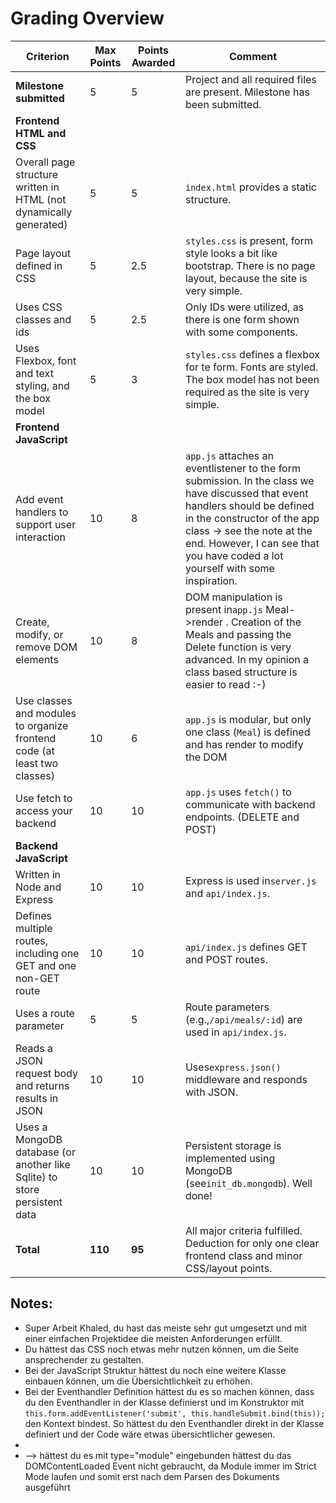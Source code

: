 # Grading Overview


| Criterion                                                                 | Max Points | Points Awarded | Comment                                                                                                                                                                                                                                                                      |
| --------------------------------------------------------------------------- | ------------ | ---------------- | ------------------------------------------------------------------------------------------------------------------------------------------------------------------------------------------------------------------------------------------------------------------------------ |
| **Milestone submitted**                                                   | 5          | 5              | Project and all required files are present. Milestone has been submitted.                                                                                                                                                                                                    |
| **Frontend HTML and CSS**                                                 |            |                |                                                                                                                                                                                                                                                                              |
| Overall page structure written in HTML (not dynamically generated)        | 5          | 5              | `index.html` provides a static structure.                                                                                                                                                                                                                                    |
| Page layout defined in CSS                                                | 5          | 2.5            | `styles.css` is present, form style looks a bit like bootstrap. There is no page layout, because the site is very simple.                                                                                                                                                    |
| Uses CSS classes and ids                                                  | 5          | 2.5            | Only IDs were utilized, as there is one form shown with some components.                                                                                                                                                                                                     |
| Uses Flexbox, font and text styling, and the box model                    | 5          | 3              | `styles.css` defines a flexbox for te form. Fonts are styled. The box model has not been required as the site is very simple.                                                                                                                                                |
| **Frontend JavaScript**                                                   |            |                |                                                                                                                                                                                                                                                                              |
| Add event handlers to support user interaction                            | 10         | 8              | `app.js` attaches an eventlistener to the form submission. In the class we have discussed that event handlers should be defined in the constructor of the app class -> see the note at the end. However, I can see that you have coded a lot yourself with some inspiration. |
| Create, modify, or remove DOM elements                                    | 10         | 8              | DOM manipulation is present in`app.js` Meal->render . Creation of the Meals and passing the Delete function is very advanced. In my opinion a class based structure is easier to read :-)                                                                                    |
| Use classes and modules to organize frontend code (at least two classes)  | 10         | 6              | `app.js` is modular, but only one class (`Meal`) is defined and has render to modify the DOM                                                                                                                                                                                 |
| Use fetch to access your backend                                          | 10         | 10             | `app.js` uses `fetch()` to communicate with backend endpoints. (DELETE and POST)                                                                                                                                                                                             |
| **Backend JavaScript**                                                    |            |                |                                                                                                                                                                                                                                                                              |
| Written in Node and Express                                               | 10         | 10             | Express is used in`server.js` and `api/index.js`.                                                                                                                                                                                                                            |
| Defines multiple routes, including one GET and one non-GET route          | 10         | 10             | `api/index.js` defines GET and POST routes.                                                                                                                                                                                                                                  |
| Uses a route parameter                                                    | 5          | 5              | Route parameters (e.g.,`/api/meals/:id`) are used in `api/index.js`.                                                                                                                                                                                                         |
| Reads a JSON request body and returns results in JSON                     | 10         | 10             | Uses`express.json()` middleware and responds with JSON.                                                                                                                                                                                                                      |
| Uses a MongoDB database (or another like Sqlite) to store persistent data | 10         | 10             | Persistent storage is implemented using MongoDB (see`init_db.mongodb`). Well done!                                                                                                                                                                                           |
| **Total**                                                                 | **110**    | **95**         | All major criteria fulfilled. Deduction for only one clear frontend class and minor CSS/layout points.                                                                                                                                                                       |

## Notes:

- Super Arbeit Khaled, du hast das meiste sehr gut umgesetzt und mit einer einfachen Projektidee die meisten Anforderungen erfüllt.
- Du hättest das CSS noch etwas mehr nutzen können, um die Seite ansprechender zu gestalten.
- Bei der JavaScript Struktur hättest du noch eine weitere Klasse einbauen können, um die Übersichtlichkeit zu erhöhen.
- Bei der Eventhandler Definition hättest du es so machen können, dass du den Eventhandler in der Klasse definierst und im Konstruktor mit `this.form.addEventListener('submit', this.handleSubmit.bind(this));` den Kontext bindest. So hättest du den Eventhandler direkt in der Klasse definiert und der Code wäre etwas übersichtlicher gewesen.
-
- <script src="app.js"></script> --> hättest du es mit type="module" eingebunden hättest du das DOMContentLoaded Event nicht gebraucht, da Module immer im Strict Mode laufen und somit erst nach dem Parsen des Dokuments ausgeführt
